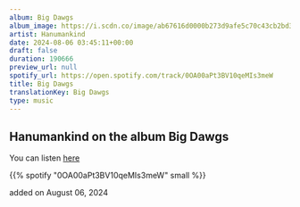 ```yaml
---
album: Big Dawgs
album_image: https://i.scdn.co/image/ab67616d0000b273d9afe5c70c43cb2bd34605ea
artist: Hanumankind
date: 2024-08-06 03:45:11+00:00
draft: false
duration: 190666
preview_url: null
spotify_url: https://open.spotify.com/track/0OA00aPt3BV10qeMIs3meW
title: Big Dawgs
translationKey: Big Dawgs
type: music
---
```


## Hanumankind on the album Big Dawgs

You can listen [here](https://open.spotify.com/track/0OA00aPt3BV10qeMIs3meW)

{{% spotify "0OA00aPt3BV10qeMIs3meW" small %}}

added on August 06, 2024